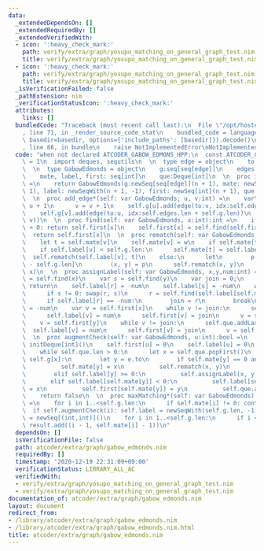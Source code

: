 ```yaml
---
data:
  _extendedDependsOn: []
  _extendedRequiredBy: []
  _extendedVerifiedWith:
  - icon: ':heavy_check_mark:'
    path: verify/extra/graph/yosupo_matching_on_general_graph_test.nim
    title: verify/extra/graph/yosupo_matching_on_general_graph_test.nim
  - icon: ':heavy_check_mark:'
    path: verify/extra/graph/yosupo_matching_on_general_graph_test.nim
    title: verify/extra/graph/yosupo_matching_on_general_graph_test.nim
  _isVerificationFailed: false
  _pathExtension: nim
  _verificationStatusIcon: ':heavy_check_mark:'
  attributes:
    links: []
  bundledCode: "Traceback (most recent call last):\n  File \"/opt/hostedtoolcache/Python/3.10.8/x64/lib/python3.10/site-packages/onlinejudge_verify/documentation/build.py\"\
    , line 71, in _render_source_code_stat\n    bundled_code = language.bundle(stat.path,\
    \ basedir=basedir, options={'include_paths': [basedir]}).decode()\n  File \"/opt/hostedtoolcache/Python/3.10.8/x64/lib/python3.10/site-packages/onlinejudge_verify/languages/nim.py\"\
    , line 86, in bundle\n    raise NotImplementedError\nNotImplementedError\n"
  code: "when not declared ATCODER_GABOW_EDMONS_HPP:\n  const ATCODER_GABOW_EDMONS_HPP*\
    \ = 1\n  import deques, sequtils\n  \n  type edge = object\n    to, idx:int\n\
    \  \n  type GabowEdmonds = object\n    g:seq[seq[edge]]\n    edges:seq[(int,int)]\n\
    \    mate, label, first: seq[int]\n    que:Deque[int]\n  \n  proc initGabowEdmonds*(n:int):GabowEdmonds\
    \ =\n    return GabowEdmonds(g:newSeq[seq[edge]](n + 1), mate: newSeq[int](n +\
    \ 1), label: newSeqWith(n + 1, -1), first: newSeq[int](n + 1), que:initDeque[int]())\n\
    \  \n  proc add_edge*(self: var GabowEdmonds; u, v:int) =\n    var\n      u =\
    \ u + 1\n      v = v + 1\n    self.g[u].add(edge(to:v, idx:self.edges.len + self.g.len))\n\
    \    self.g[v].add(edge(to:u, idx:self.edges.len + self.g.len))\n    self.edges.add((u,\
    \ v))\n  \n  proc find(self: var GabowEdmonds, x:int):int =\n    if self.label[self.first[x]]\
    \ < 0: return self.first[x]\n    self.first[x] = self.find(self.first[x])\n  \
    \  return self.first[x]\n  \n  proc rematch(self: var GabowEdmonds, v,w:int) =\n\
    \    let t = self.mate[v]\n    self.mate[v] = w\n    if self.mate[t] != v: return\n\
    \    if self.label[v] < self.g.len:\n      self.mate[t] = self.label[v]\n    \
    \  self.rematch(self.label[v], t)\n    else:\n      let\n        p = self.edges[self.label[v]\
    \ - self.g.len]\n        (x, y) = p\n      self.rematch(x, y)\n      self.rematch(y,\
    \ x)\n  \n  proc assignLabel(self: var GabowEdmonds, x,y,num:int) =\n    var r\
    \ = self.find(x)\n    var s = self.find(y)\n    var join = 0;\n    if r == s:\
    \ return\n    self.label[r] = -num\n    self.label[s] = -num\n    while true:\n\
    \      if s != 0: swap(r, s)\n      r = self.find(self.label[self.mate[r]])\n\
    \      if self.label[r] == -num:\n        join = r\n        break\n      self.label[r]\
    \ = -num\n    var v = self.first[x]\n    while v != join:\n      self.que.addLast(v)\n\
    \      self.label[v] = num\n      self.first[v] = join\n      v = self.first[self.label[self.mate[v]]]\n\
    \    v = self.first[y]\n    while v != join:\n      self.que.addLast(v)\n    \
    \  self.label[v] = num\n      self.first[v] = join\n      v = self.first[self.label[self.mate[v]]]\n\
    \  \n  proc augmentCheck(self: var GabowEdmonds, u:int):bool =\n    self.que =\
    \ initDeque[int]()\n    self.first[u] = 0\n    self.label[u] = 0\n    self.que.addLast(u)\n\
    \    while self.que.len > 0:\n      let x = self.que.popFirst()\n      for e in\
    \ self.g[x]:\n        let y = e.to\n        if self.mate[y] == 0 and y != u:\n\
    \          self.mate[y] = x\n          self.rematch(x, y)\n          return true\n\
    \        elif self.label[y] >= 0:\n          self.assignLabel(x, y, e.idx)\n \
    \       elif self.label[self.mate[y]] < 0:\n          self.label[self.mate[y]]\
    \ = x\n          self.first[self.mate[y]] = y\n          self.que.addLast(self.mate[y])\n\
    \    return false\n  \n  proc maxMatching*(self: var GabowEdmonds):seq[(int,int)]\
    \ =\n    for i in 1..<self.g.len:\n      if self.mate[i] != 0: continue\n    \
    \  if self.augmentCheck(i): self.label = newSeqWith(self.g.len, -1)\n    result\
    \ = newSeq[(int,int)]()\n    for i in 1..<self.g.len:\n      if i < self.mate[i]:\
    \ result.add((i - 1, self.mate[i] - 1))\n"
  dependsOn: []
  isVerificationFile: false
  path: atcoder/extra/graph/gabow_edmonds.nim
  requiredBy: []
  timestamp: '2020-12-19 22:31:09+09:00'
  verificationStatus: LIBRARY_ALL_AC
  verifiedWith:
  - verify/extra/graph/yosupo_matching_on_general_graph_test.nim
  - verify/extra/graph/yosupo_matching_on_general_graph_test.nim
documentation_of: atcoder/extra/graph/gabow_edmonds.nim
layout: document
redirect_from:
- /library/atcoder/extra/graph/gabow_edmonds.nim
- /library/atcoder/extra/graph/gabow_edmonds.nim.html
title: atcoder/extra/graph/gabow_edmonds.nim
---
```

